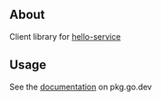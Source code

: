 ## About

Client library for
[hello-service](https://github.com/Omar-Khawaja/hello-service)

## Usage

See the [documentation](https://pkg.go.dev/github.com/Omar-Khawaja/hello-client?tab=doc) on pkg.go.dev